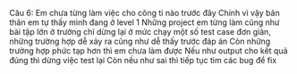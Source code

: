 Câu 6:
Em chưa từng làm việc cho công ti nào trước đây
Chính vì vậy bản thân em tự thấy mình đang ở level 1
Những project em từng làm cũng như bài tập lớn ở trường chỉ dừng lại ở mức chạy một số test case đơn giản,
những trường hợp dễ xảy ra cũng như dễ thấy trước đáp án
Còn những trường hợp phức tạp hơn thì em chưa làm được
Nếu như output cho kết quả đúng thì dừng việc test lại
Còn nếu như sai thì tiếp tục tìm các bug để fix 